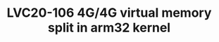 ---
categories:
- lvc20
description: On 32-bit Linux machines, the 4GB of virtual memory are usually split
  between 3GB address space for user processes and a little under 1GB directly mapped
  physical memory.<br><br>While kernels can address more physical memory than what
  is directly mapped, this requires the "highmem" feature that is likely going away
  in the long run, while there are still systems using 32-bit ARM Linux with 2GB or
  more that should get kernel updates for many years to come.<br><br>As an alternative
  to highmem, we are proposing a new way to split the available virtual memory, giving
  3.75GB of address space to both user space and to the linear physical memory mapping.<br><br>In
  this presentation, we discuss the state of those patches and the trade-offs we found
  for performance, security and compatibility with existing systems.
image: /assets/images/featured-images/lvc20/LVC20-106.png
session_id: LVC20-106
session_room: '[Track 2] Linux/Android'
session_slot:
  end_time: 2020-09-22 12:40
  start_time: 2020-09-22 12:15
session_speakers:
- speaker_bio: Arnd Bergmann has been with Linaro since almost the beginning. He&#39;s
    worked on the kernel across many CPU architectures over his career is and currently
    co-maintaining the soc tree that is used for merging platform support into the
    kernel.
  speaker_company: Linaro Ltd
  speaker_image: http://avatars.sched.co/a/84/7368397/avatar.jpg.320x320px.jpg?fd6
  speaker_name: Arnd Bergmann
  speaker_position: Linux Kernel Developer
  speaker_role: attendee, speaker
session_track: Linux Kernel
tag: session
tags: Linux Kernel
title: LVC20-106 4G/4G virtual memory split in arm32 kernel
---